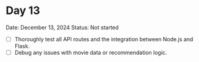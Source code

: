 # Day 13

Date: December 13, 2024
Status: Not started

- [ ]  Thoroughly test all API routes and the integration between Node.js and Flask.
- [ ]  Debug any issues with movie data or recommendation logic.